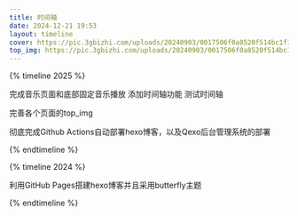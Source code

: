 ```yaml
---
title: 时间轴
date: 2024-12-21 19:53
layout: timeline
cover: https://pic.3gbizhi.com/uploads/20240903/0017506f0a8520f514bc1f1c6722d86b.jpg
top_img: https://pic.3gbizhi.com/uploads/20240903/0017506f0a8520f514bc1f1c6722d86b.jpg
---
```




{% timeline 2025 %}


<!-- timeline 2-1 -->
完成音乐页面和底部固定音乐播放
添加时间轴功能
测试时间轴
<!-- endtimeline -->


<!-- timeline 1-25 -->
完善各个页面的top_img
<!-- endtimeline -->

<!-- timeline 1-23 -->
彻底完成Github Actions自动部署hexo博客，以及Qexo后台管理系统的部署
<!-- endtimeline -->

{% endtimeline %}





{% timeline 2024 %}

<!-- timeline 12-15 -->
利用GitHub Pages搭建hexo博客并且采用butterfly主题
<!-- endtimeline -->

{% endtimeline %}
